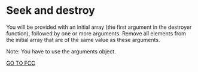 <h1>Seek and destroy</h1>

You will be provided with an initial array (the first argument in the destroyer function), followed by one or more arguments. Remove all elements from the initial array that are of the same value as these arguments.

Note: You have to use the arguments object.

<a href="https://www.freecodecamp.org/learn/javascript-algorithms-and-data-structures/intermediate-algorithm-scripting/seek-and-destroy">GO TO FCC</a>
